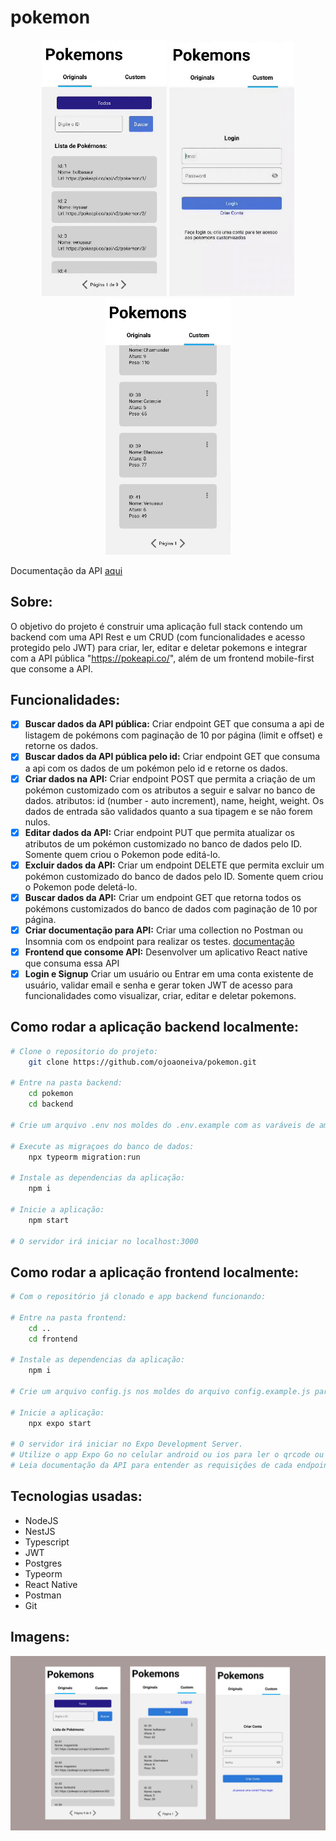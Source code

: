 # pokemon

<p align="center">
  <img src="./frontend/assets/1.gif" alt="project gif" width="200">
  <img src="./frontend/assets/2.gif" alt="project gif" width="200">
  <img src="./frontend/assets/3.gif" alt="project gif" width="200">
</p>

Documentação da API [aqui](https://documenter.getpostman.com/view/27685475/2s9YR9aDTu)

## Sobre:
O objetivo do projeto é construir uma aplicação full stack contendo um backend com uma API Rest e um CRUD (com funcionalidades e acesso protegido pelo JWT) para criar, ler, editar e deletar pokemons e integrar com a API pública "https://pokeapi.co/", além de um frontend mobile-first que consome a API.

## Funcionalidades:
- [x]  <strong>Buscar dados da API pública:</strong> Criar endpoint GET que consuma a api de listagem de pokémons com paginação de 10 por página (limit e offset) e retorne os dados.
- [x]  <strong>Buscar dados da API pública pelo id:</strong> Criar endpoint GET que consuma a api com os dados de um pokémon pelo id e retorne os dados.
- [x]  <strong>Criar dados na API:</strong> Criar endpoint POST que permita a criação de um pokémon customizado com os atributos a seguir e salvar no banco de dados. atributos: id (number - auto increment), name, height, weight. Os dados de entrada são validados quanto a sua tipagem e se não forem nulos.
- [x]  <strong>Editar dados da API:</strong> Criar endpoint PUT que permita atualizar os atributos de um pokémon customizado no banco de dados pelo ID. Somente quem criou o Pokemon pode editá-lo.
- [x]  <strong>Excluir dados da API:</strong> Criar um endpoint DELETE que permita excluir um pokémon customizado do banco de dados pelo ID. Somente quem criou o Pokemon pode deletá-lo.
- [x]  <strong>Buscar dados da API:</strong> Criar um endpoint GET que retorna todos os pokémons customizados do banco de dados com paginação de 10 por página. 
- [x]  <strong>Criar documentação para API:</strong> Criar uma collection no Postman ou Insomnia com os endpoint para realizar os testes. [documentação](https://documenter.getpostman.com/view/27685475/2s9YR9aDTu)
- [x]  <strong>Frontend que consome API:</strong> Desenvolver um aplicativo React native que consuma essa API
- [x]   <strong>Login e Signup</strong> Criar um usuário ou Entrar em uma conta existente de usuário, validar email e senha e gerar token JWT de acesso para funcionalidades como visualizar, criar, editar e deletar pokemons.

## Como rodar a aplicação backend localmente:

```bash
# Clone o repositorio do projeto:
    git clone https://github.com/ojoaoneiva/pokemon.git

# Entre na pasta backend:
    cd pokemon
    cd backend

# Crie um arquivo .env nos moldes do .env.example com as varáveis de ambiente:

# Execute as migraçoes do banco de dados:
    npx typeorm migration:run
    
# Instale as dependencias da aplicação:
    npm i

# Inicie a aplicação:
    npm start

# O servidor irá iniciar no localhost:3000

```

## Como rodar a aplicação frontend localmente:

```bash
# Com o repositório já clonado e app backend funcionando:

# Entre na pasta frontend:
    cd ..
    cd frontend

# Instale as dependencias da aplicação:
    npm i

# Crie um arquivo config.js nos moldes do arquivo config.example.js para inserir variável de ambiente:

# Inicie a aplicação:
    npx expo start

# O servidor irá iniciar no Expo Development Server.
# Utilize o app Expo Go no celular android ou ios para ler o qrcode ou utilize um emulador para visualização no desketop
# Leia documentação da API para entender as requisições de cada endpoint.

```

## Tecnologias usadas:
- NodeJS
- NestJS
- Typescript
- JWT
- Postgres
- Typeorm
- React Native
- Postman
- Git

## Imagens:
<p align="center">
  <img src="./frontend/assets/mobile.png" alt="project gif" width="700">
</p>
